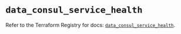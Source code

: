 # `data_consul_service_health`

Refer to the Terraform Registry for docs: [`data_consul_service_health`](https://registry.terraform.io/providers/hashicorp/consul/2.22.1/docs/data-sources/service_health).
